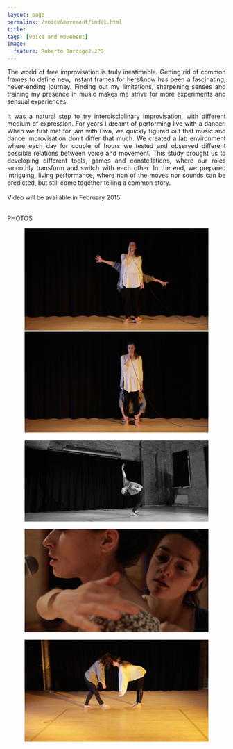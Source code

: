 ```yaml
---
layout: page
permalink: /voice&movement/index.html
title:
tags: [voice and movement]
image:
  feature: Roberto Bordiga2.JPG
---
```


<p align="justify">The world of free improvisation is truly inestimable. Getting rid of common frames to define new, instant frames for here&now has been a fascinating, never-ending journey. Finding out my limitations, sharpening senses and training my presence in music makes me strive for more experiments and sensual experiences.
<br><br>
It was a natural step to try interdisciplinary improvisation, with different medium of expression. 
For years I dreamt of performing live with a dancer. When we first met for jam with Ewa, we quickly figured out that music and dance improvisation don’t differ that much. We created a lab environment where each day for couple of hours we tested and observed different possible relations between voice and movement. This study brought us to developing different tools, games and constellations, where our roles smoothly transform and switch with each other. In the end, we prepared intriguing, living performance, where non of the moves nor sounds can be predicted, but still come together telling a common story. 
<br><br>
Video will be available in February 2015
<br><br>

PHOTOS


<figure class="half">
    <a href="/images/Voice and Movement1.jpg"><img src="/images/Voice and Movement1.jpg"></a>
    <a href="/images/Voice and Movement2.jpg"><img src="/images/Voice and Movement2.jpg"></a>
</figure>
    
<figure>
    <a href="/images/Voice and Movement6.jpg"><img src="/images/Voice and Movement6.jpg"></a>
</figure>

<figure>
    <a href="/images/Voice and Movement4.jpg"><img src="/images/Voice and Movement4.jpg"></a>
</figure>

<figure>   
    <a href="/images/Voice and Movement7.jpg"><img src="/images/Voice and Movement7.jpg"></a>
</figure>    


